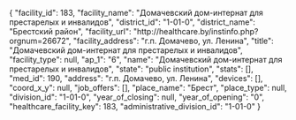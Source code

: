 {
    "facility_id": 183,
    "facility_name": "Домачевский дом-интернат для престарелых и инвалидов",
    "district_id": "1-01-0",
    "district_name": "Брестский район",
    "facility_url": "http:\/\/healthcare.by\/instinfo.php?orgnum=26672",
    "facility_address": "г.п. Домачево, ул. Ленина",
    "title": "Домачевский дом-интернат для престарелых и инвалидов",
    "facility_type": null,
    "ap_1": "6",
    "name": "Домачевский дом-интернат для престарелых и инвалидов",
    "state": "public institution",
    "stats": [],
    "med_id": 190,
    "address": "г.п. Домачево, ул. Ленина",
    "devices": [],
    "coord_x_y": null,
    "job_offers": [],
    "place_name": "Брест",
    "place_type": null,
    "division_id": "1-01-0",
    "year_of_closing": null,
    "year_of_opening": "0",
    "healthcare_facility_key": 183,
    "administrative_division_id": "1-01-0"
}